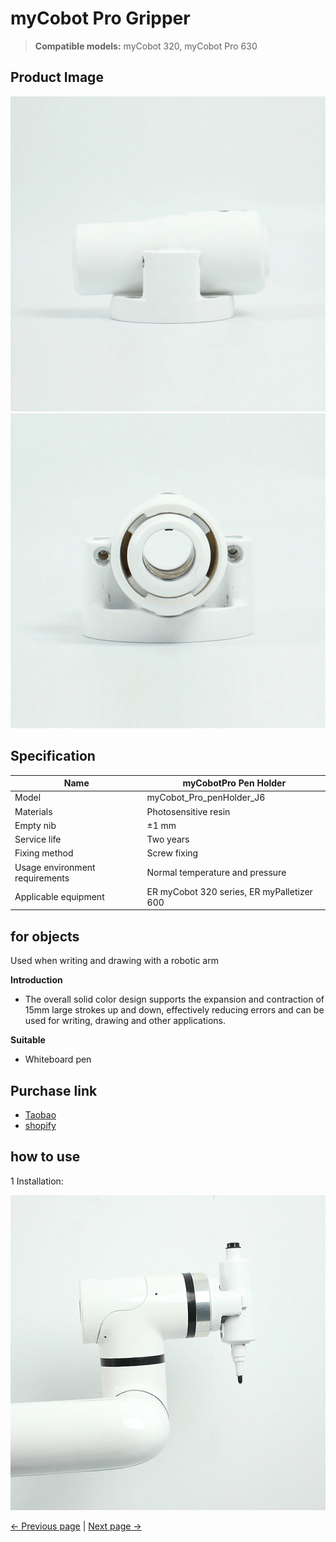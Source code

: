 # myCobot Pro Gripper

> **Compatible models:** myCobot 320, myCobot Pro 630

## Product Image

<img src="../../../resources/1-ProductIntroduction/1.4/1.4.4-Holder/1-PenHoldPro/myCobotProPenHolder-1.jpg" alt="img-1" width="800" height="auto" />

<img src="../../../resources/1-ProductIntroduction/1.4/1.4.4-Holder/1-PenHoldPro/myCobotProPenHolder-2.jpg" alt="img-2" width="800" height="auto" />

## Specification

| **Name** | **myCobotPro Pen Holder** |
| -------------------------- | ------------------------------------------ |
| Model | myCobot_Pro_penHolder_J6 |
| Materials | Photosensitive resin |
| Empty nib | ±1 mm |
| Service life | Two years |
| Fixing method | Screw fixing |
| Usage environment requirements | Normal temperature and pressure |
| Applicable equipment | ER myCobot 320 series, ER myPalletizer 600 |

## for objects

Used when writing and drawing with a robotic arm

**Introduction**

- The overall solid color design supports the expansion and contraction of 15mm large strokes up and down, effectively reducing errors and can be used for writing, drawing and other applications.

**Suitable**

- Whiteboard pen

## Purchase link

- [Taobao](https://shop504055678.taobao.com)
- [shopify](https://shop.elephantrobotics.com/)

## how to use

1 Installation: <br>

<img src="../../../resources/1-ProductIntroduction/1.4/1.4.4-Holder/1-PenHoldPro/myCobotProPenHolder-3.jpg" alt="img-1" width="800" height="auto" /> <br>

[← Previous page](../1.4.3-Camera/1-CameraModulePro.md) | [Next page →](./2-PhoneHolderPro.md)